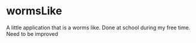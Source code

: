 wormsLike
=========

A little application that is a worms like. Done at school during my free time. Need to be improved
